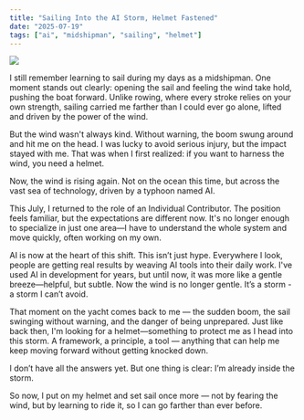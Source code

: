 ```yaml
---
title: "Sailing Into the AI Storm, Helmet Fastened"
date: "2025-07-19"
tags: ["ai", "midshipman", "sailing", "helmet"]
---
```


![](/post/2025-07-19-sailing-into-the-ai-storm-helmet-fastened/sailing.png)

I still remember learning to sail during my days as a midshipman. One moment stands out clearly: opening the sail and feeling the wind take hold, pushing the boat forward. Unlike rowing, where every stroke relies on your own strength, sailing carried me farther than I could ever go alone, lifted and driven by the power of the wind.

But the wind wasn't always kind. Without warning, the boom swung around and hit me on the head. I was lucky to avoid serious injury, but the impact stayed with me. That was when I first realized: if you want to harness the wind, you need a helmet.

Now, the wind is rising again. Not on the ocean this time, but across the vast sea of technology, driven by a typhoon named AI.

This July, I returned to the role of an Individual Contributor. The position feels familiar, but the expectations are different now. It's no longer enough to specialize in just one area—I have to understand the whole system and move quickly, often working on my own.

AI is now at the heart of this shift. This isn’t just hype. Everywhere I look, people are getting real results by weaving AI tools into their daily work. I've used AI in development for years, but until now, it was more like a gentle breeze—helpful, but subtle. Now the wind is no longer gentle. It’s a storm - a storm I can’t avoid.

That moment on the yacht comes back to me — the sudden boom, the sail swinging without warning, and the danger of being unprepared. Just like back then, I'm looking for a helmet—something to protect me as I head into this storm. A framework, a principle, a tool — anything that can help me keep moving forward without getting knocked down.

I don’t have all the answers yet. But one thing is clear: I’m already inside the storm.

So now, I put on my helmet and set sail once more — not by fearing the wind, but by learning to ride it, so I can go farther than ever before.
